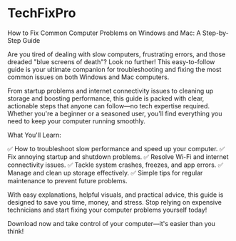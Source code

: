 # TechFixPro

How to Fix Common Computer Problems on Windows and Mac: A Step-by-Step Guide

Are you tired of dealing with slow computers, frustrating errors, and those dreaded "blue screens of death"? Look no further! This easy-to-follow guide is your ultimate companion for troubleshooting and fixing the most common issues on both Windows and Mac computers.

From startup problems and internet connectivity issues to cleaning up storage and boosting performance, this guide is packed with clear, actionable steps that anyone can follow—no tech expertise required. Whether you're a beginner or a seasoned user, you'll find everything you need to keep your computer running smoothly.

What You'll Learn:

✅ How to troubleshoot slow performance and speed up your computer. ✅ Fix annoying startup and shutdown problems. ✅ Resolve Wi-Fi and internet connectivity issues. ✅ Tackle system crashes, freezes, and app errors. ✅ Manage and clean up storage effectively. ✅ Simple tips for regular maintenance to prevent future problems.

With easy explanations, helpful visuals, and practical advice, this guide is designed to save you time, money, and stress. Stop relying on expensive technicians and start fixing your computer problems yourself today!

Download now and take control of your computer—it's easier than you think!
